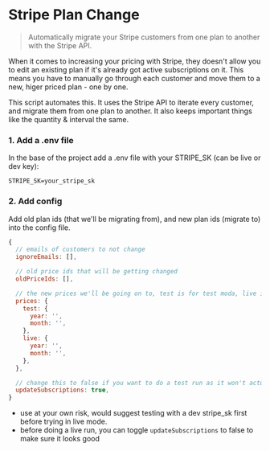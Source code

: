 # Stripe Plan Change

> Automatically migrate your Stripe customers from one plan to another with the Stripe API.

When it comes to increasing your pricing with Stripe, they doesn't allow you to edit an existing plan if it's already got active subscriptions on it. This means you have to manually go through each customer and move them to a new, higer priced plan - one by one.

This script automates this. It uses the Stripe API to iterate every customer, and migrate them from one plan to another. It also keeps important things like the quantity & interval the same.

### 1. Add a .env file
In the base of the project add a .env file with your STRIPE_SK (can be live or dev key):

```env
STRIPE_SK=your_stripe_sk
```

### 2. Add config

Add old plan ids (that we'll be migrating from), and new plan ids (migrate to) into the config file.

```js
{
  // emails of customers to not change  
  ignoreEmails: [],

  // old price ids that will be getting changed
  oldPriceIds: [],

  // the new prices we'll be going on to, test is for test moda, live is for live customers
  prices: { 
    test: {
      year: '',
      month: '',
    },
    live: {
      year: '',
      month: '',
    },
  },

  // change this to false if you want to do a test run as it won't actually update anything
  updateSubscriptions: true,
}
```

* use at your own risk, would suggest testing with a dev stripe_sk first before trying in live mode.
* before doing a live run, you can toggle `updateSubscriptions` to false to make sure it looks good
